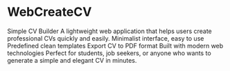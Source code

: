# WebCreateCV
Simple CV Builder  A lightweight web application that helps users create professional CVs quickly and easily.  Minimalist interface, easy to use  Predefined clean templates  Export CV to PDF format  Built with modern web technologies  Perfect for students, job seekers, or anyone who wants to generate a simple and elegant CV in minutes.
